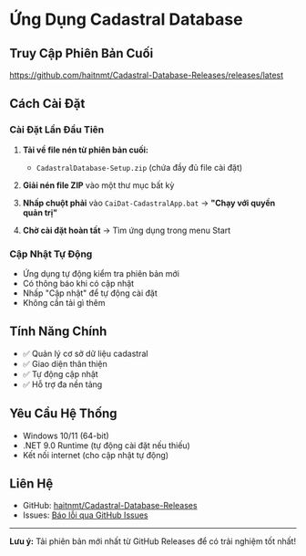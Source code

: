 # Ứng Dụng Cadastral Database

## Truy Cập Phiên Bản Cuối

https://github.com/haitnmt/Cadastral-Database-Releases/releases/latest

## Cách Cài Đặt

### Cài Đặt Lần Đầu Tiên
1. **Tải về file nén từ phiên bản cuối:**
   - `CadastralDatabase-Setup.zip` (chứa đầy đủ file cài đặt)

2. **Giải nén file ZIP** vào một thư mục bất kỳ

3. **Nhấp chuột phải** vào `CaiDat-CadastralApp.bat` → **"Chạy với quyền quản trị"**

4. **Chờ cài đặt hoàn tất** → Tìm ứng dụng trong menu Start

### Cập Nhật Tự Động
- Ứng dụng tự động kiểm tra phiên bản mới
- Có thông báo khi có cập nhật
- Nhấp "Cập nhật" để tự động cài đặt
- Không cần tải gì thêm

## Tính Năng Chính
- ✅ Quản lý cơ sở dữ liệu cadastral
- ✅ Giao diện thân thiện
- ✅ Tự động cập nhật
- ✅ Hỗ trợ đa nền tảng

## Yêu Cầu Hệ Thống
- Windows 10/11 (64-bit)
- .NET 9.0 Runtime (tự động cài đặt nếu thiếu)
- Kết nối internet (cho cập nhật tự động)

## Liên Hệ
- GitHub: [haitnmt/Cadastral-Database-Releases](https://github.com/haitnmt/Cadastral-Database-Releases)
- Issues: [Báo lỗi qua GitHub Issues](https://github.com/haitnmt/Cadastral-Database-Releases/issues)

---

**Lưu ý:** Tải phiên bản mới nhất từ GitHub Releases để có trải nghiệm tốt nhất!